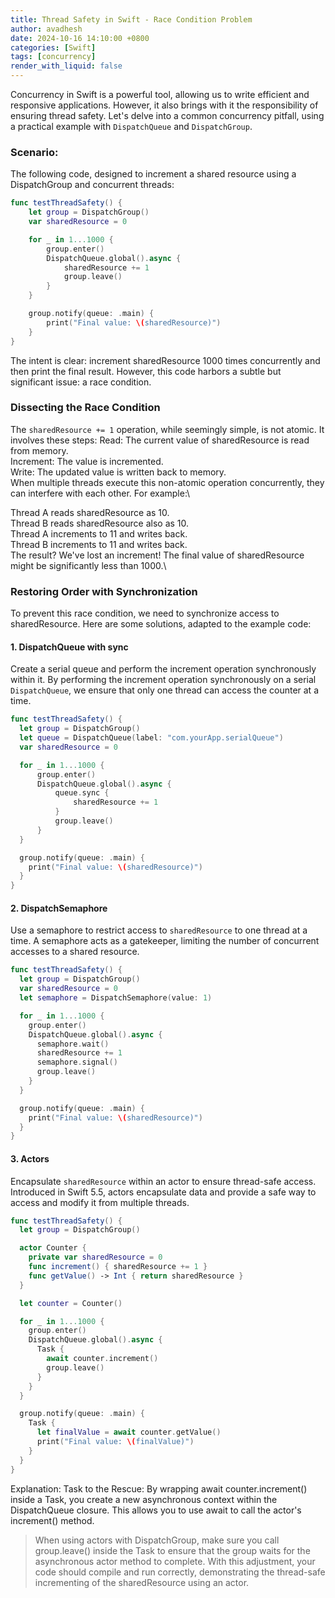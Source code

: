 ```yaml
---
title: Thread Safety in Swift - Race Condition Problem
author: avadhesh
date: 2024-10-16 14:10:00 +0800
categories: [Swift]
tags: [concurrency]
render_with_liquid: false
---
```


Concurrency in Swift is a powerful tool, allowing us to write efficient and responsive applications. However, it also brings with it the responsibility of ensuring thread safety. Let's delve into a common concurrency pitfall, using a practical example with `DispatchQueue` and `DispatchGroup`.

### Scenario:
The following code, designed to increment a shared resource using a DispatchGroup and concurrent threads:

```swift
func testThreadSafety() {
    let group = DispatchGroup()
    var sharedResource = 0

    for _ in 1...1000 {
        group.enter()
        DispatchQueue.global().async {
            sharedResource += 1
            group.leave()
        }
    }

    group.notify(queue: .main) {
        print("Final value: \(sharedResource)")
    }
}
```

The intent is clear: increment sharedResource 1000 times concurrently and then print the final result. However, this code harbors a subtle but significant issue: a race condition.

### Dissecting the Race Condition
The `sharedResource += 1` operation, while seemingly simple, is not atomic. It involves these steps:
Read: The current value of sharedResource is read from memory.\
Increment: The value is incremented.\
Write: The updated value is written back to memory.\
When multiple threads execute this non-atomic operation concurrently, they can interfere with each other. For example:\

Thread A reads sharedResource as 10.\
Thread B reads sharedResource also as 10.\
Thread A increments to 11 and writes back.\
Thread B increments to 11 and writes back.\
The result? We've lost an increment! The final value of sharedResource might be significantly less than 1000.\

### Restoring Order with Synchronization
To prevent this race condition, we need to synchronize access to sharedResource. Here are some solutions, adapted to the example code:

#### 1. DispatchQueue with sync
Create a serial queue and perform the increment operation synchronously within it. By performing the increment operation synchronously on a serial `DispatchQueue`, we ensure that only one thread can access the counter at a time.
```swift
func testThreadSafety() {
  let group = DispatchGroup()
  let queue = DispatchQueue(label: "com.yourApp.serialQueue")
  var sharedResource = 0

  for _ in 1...1000 {
      group.enter()
      DispatchQueue.global().async {
          queue.sync {
              sharedResource += 1
          }
          group.leave()
      }
  }

  group.notify(queue: .main) {
    print("Final value: \(sharedResource)")
  }
}
```

#### 2. DispatchSemaphore
Use a semaphore to restrict access to `sharedResource` to one thread at a time. A semaphore acts as a gatekeeper, limiting the number of concurrent accesses to a shared resource.
```swift
func testThreadSafety() {
  let group = DispatchGroup()
  var sharedResource = 0
  let semaphore = DispatchSemaphore(value: 1)

  for _ in 1...1000 {
    group.enter()
    DispatchQueue.global().async {
      semaphore.wait()
      sharedResource += 1
      semaphore.signal()
      group.leave()
    }
  }

  group.notify(queue: .main) {
    print("Final value: \(sharedResource)")
  }
}
```

#### 3. Actors
Encapsulate `sharedResource` within an actor to ensure thread-safe access. Introduced in Swift 5.5, actors encapsulate data and provide a safe way to access and modify it from multiple threads.
```swift
func testThreadSafety() {
  let group = DispatchGroup()

  actor Counter {
    private var sharedResource = 0
    func increment() { sharedResource += 1 }
    func getValue() -> Int { return sharedResource }
  }

  let counter = Counter()

  for _ in 1...1000 {
    group.enter()
    DispatchQueue.global().async {
      Task {
        await counter.increment()
        group.leave()
      }
    }
  }

  group.notify(queue: .main) {
    Task {
      let finalValue = await counter.getValue()
      print("Final value: \(finalValue)")
    }
  }
}
```

Explanation:
Task to the Rescue: By wrapping await counter.increment() inside a Task, you create a new asynchronous context within the DispatchQueue closure. This allows you to use await to call the actor's increment() method.

> When using actors with DispatchGroup, make sure you call group.leave()  inside the Task to ensure that the group waits for the asynchronous actor method to complete.
With this adjustment, your code should compile and run correctly, demonstrating the thread-safe incrementing of the sharedResource using an actor.